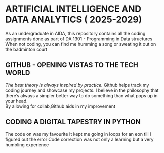# ARTIFICIAL INTELLIGENCE AND DATA ANALYTICS ( 2025-2029)

As an undergraduate in AIDA, this repository contains all the coding assignments done as part of DA 1301 - Programming in Data structures
When not coding, you can find me humming a song or sweating it out on the badminton court

## GITHUB - OPENING VISTAS TO THE TECH WORLD

*The best theory is always inspired by practice.*
Github helps track my coding journey and showcase my projects.
I believe in the philosophy that there’s always a simpler better way to do something than what pops up in your head.  
By allowing for collab,Github aids in my improvement

## CODING A DIGITAL TAPESTRY IN PYTHON 

The code on was my favourite 
It kept me going in loops for an eon till I figured out the error 
Code correction was not only a learning but a very humbling experience 
